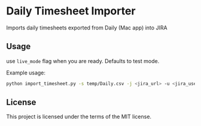 # Daily Timesheet Importer

Imports daily timesheets exported from Daily (Mac app) into JIRA

## Usage

use ```live_mode``` flag when you are ready. Defaults to test mode.

Example usage:

```bash
python import_timesheet.py -s temp/Daily.csv -j <jira_url> -u <jira_user> -t <jira_api_token> --live_mode
```

## License

This project is licensed under the terms of the MIT license.